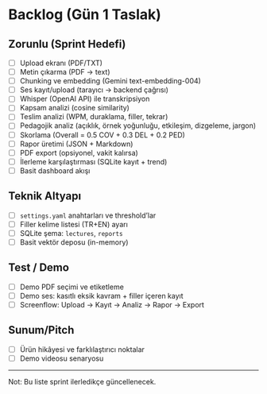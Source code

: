 # Backlog (Gün 1 Taslak)

## Zorunlu (Sprint Hedefi)
- [ ] Upload ekranı (PDF/TXT)
- [ ] Metin çıkarma (PDF → text)
- [ ] Chunking ve embedding (Gemini text-embedding-004)
- [ ] Ses kayıt/upload (tarayıcı → backend çağrısı)
- [ ] Whisper (OpenAI API) ile transkripsiyon
- [ ] Kapsam analizi (cosine similarity)
- [ ] Teslim analizi (WPM, duraklama, filler, tekrar)
- [ ] Pedagojik analiz (açıklık, örnek yoğunluğu, etkileşim, dizgeleme, jargon)
- [ ] Skorlama (Overall = 0.5 COV + 0.3 DEL + 0.2 PED)
- [ ] Rapor üretimi (JSON + Markdown)
- [ ] PDF export (opsiyonel, vakit kalırsa)
- [ ] İlerleme karşılaştırması (SQLite kayıt + trend)
- [ ] Basit dashboard akışı

## Teknik Altyapı
- [ ] `settings.yaml` anahtarları ve threshold’lar
- [ ] Filler kelime listesi (TR+EN) ayarı
- [ ] SQLite şema: `lectures`, `reports`
- [ ] Basit vektör deposu (in-memory)

## Test / Demo
- [ ] Demo PDF seçimi ve etiketleme
- [ ] Demo ses: kasıtlı eksik kavram + filler içeren kayıt
- [ ] Screenflow: Upload → Kayıt → Analiz → Rapor → Export

## Sunum/Pitch
- [ ] Ürün hikâyesi ve farklılaştırıcı noktalar
- [ ] Demo videosu senaryosu

---
Not: Bu liste sprint ilerledikçe güncellenecek.
